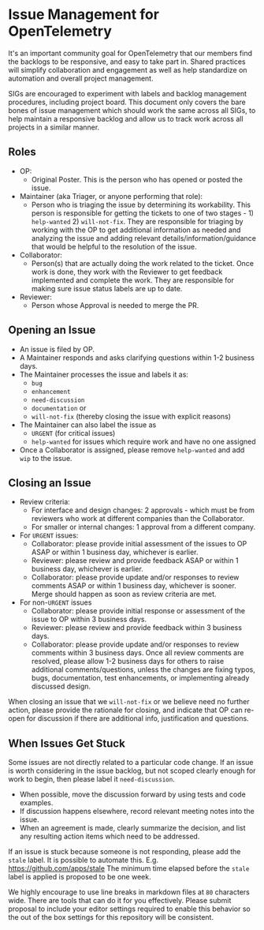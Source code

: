 # Issue Management for OpenTelemetry

It's an important community goal for OpenTelemetry that our members find the backlogs 
to be responsive, and easy to take part in. Shared practices will simplify collaboration 
and engagement as well as help standardize on automation and overall project management.

SIGs are encouraged to experiment with labels and backlog management procedures, 
including project board. This document only covers the bare bones of issue management 
which should work the same across all SIGs, to help maintain a responsive backlog and 
allow us to track work across all projects in a similar manner.


## Roles

- OP:
  - Original Poster. This is the person who has opened or posted the issue.
- Maintainer (aka Triager, or anyone performing that role):
  - Person who is triaging the issue by determining its workability. This person is 
    responsible for getting the tickets to one of two stages - 1) `help-wanted` 
    2) `will-not-fix`. They are responsible for triaging by working with the OP to get 
    additional information as needed and analyzing the issue and adding relevant 
    details/information/guidance that would be helpful to the resolution of the issue.
- Collaborator:
  - Person(s) that are actually doing the work related to the ticket. Once work is done, 
    they work with the Reviewer to get feedback implemented and complete the work. They 
    are responsible for making sure issue status labels are up to date.
- Reviewer:
  - Person whose Approval is needed to merge the PR.


## Opening an Issue

- An issue is filed by OP.
- A Maintainer responds and asks clarifying questions within 1-2 business days.
- The Maintainer processes the issue and labels it as:
  - `bug`
  - `enhancement`
  - `need-discussion`
  - `documentation` or
  - `will-not-fix` (thereby closing the issue with explicit reasons)
- The Maintainer can also label the issue as
  - `URGENT` (for critical issues)
  - `help-wanted` for issues which require work and have no one assigned
- Once a Collaborator is assigned, please remove `help-wanted` and add `wip` to 
  the issue.


## Closing an Issue

- Review criteria:
  - For interface and design changes: 2 approvals - which must be from reviewers 
    who work at different companies than the Collaborator.
  - For smaller or internal changes: 1 approval from a different company.
- For `URGENT` issues:
  - Collaborator: please provide initial assessment of the issues to OP ASAP or 
    within 1 business day, whichever is earlier.
  - Reviewer: please review and provide feedback ASAP or within 1 business day, 
    whichever is earlier.
  - Collaborator: please provide update and/or responses to review comments ASAP
    or within 1 business day, whichever is sooner. Merge should happen as soon as
    review criteria are met.
- For non-`URGENT` issues
  - Collaborator: please provide initial response or assessment of the issue to 
    OP within 3 business days.
  - Reviewer: please review and provide feedback within 3 business days.
  - Collaborator: please provide update and/or responses to review comments
    within 3 business days. Once all review comments are resolved, please allow 
    1-2 business days for others to raise additional comments/questions, unless
    the changes are fixing typos, bugs, documentation, test enhancements, or 
    implementing already discussed design.

When closing an issue that we `will-not-fix` or we believe need no further 
action, please provide the rationale for closing, and indicate that OP can 
re-open for discussion if there are additional info, justification and 
questions.


## When Issues Get Stuck

Some issues are not directly related to a particular code change. If an 
issue is worth considering in the issue backlog, but not scoped clearly 
enough for work to begin, then please label it `need-discussion`.

- When possible, move the discussion forward by using tests and code examples.
- If discussion happens elsewhere, record relevant meeting notes into the
  issue.
- When an agreement is made, clearly summarize the decision, and list any 
  resulting action items which need to be addressed.
  
If an issue is stuck because someone is not responding, please add the `stale` 
label. It is possible to automate this. E.g. https://github.com/apps/stale 
The minimum time elapsed before the `stale` label is applied is proposed to be 
one week.

We highly encourage to use line breaks in markdown files at `80` characters
wide. There are tools that can do it for you effectively. Please submit proposal
to include your editor settings required to enable this behavior so the out of
the box settings for this repository will be consistent.
